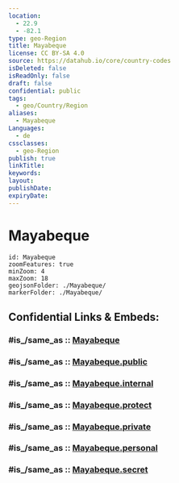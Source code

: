 ```yaml
---
location:
  - 22.9
  - -82.1
type: geo-Region
title: Mayabeque
license: CC BY-SA 4.0
source: https://datahub.io/core/country-codes
isDeleted: false
isReadOnly: false
draft: false
confidential: public
tags:
  - geo/Country/Region
aliases:
  - Mayabeque
Languages:
  - de
cssclasses:
  - geo-Region
publish: true
linkTitle:
keywords:
layout:
publishDate:
expiryDate:
---
```


# Mayabeque

```leaflet
id: Mayabeque
zoomFeatures: true 
minZoom: 4 
maxZoom: 18
geojsonFolder: ./Mayabeque/
markerFolder: ./Mayabeque/
```


## Confidential Links & Embeds: 

### #is_/same_as :: [Mayabeque](/_Standards/Earth/Continent/America~Caribbean/Cuba/provinces~Cuba/Mayabeque.md) 

### #is_/same_as :: [Mayabeque.public](/_public/Earth/Continent/America~Caribbean/Cuba/provinces~Cuba/Mayabeque.public.md) 

### #is_/same_as :: [Mayabeque.internal](/_internal/Earth/Continent/America~Caribbean/Cuba/provinces~Cuba/Mayabeque.internal.md) 

### #is_/same_as :: [Mayabeque.protect](/_protect/Earth/Continent/America~Caribbean/Cuba/provinces~Cuba/Mayabeque.protect.md) 

### #is_/same_as :: [Mayabeque.private](/_private/Earth/Continent/America~Caribbean/Cuba/provinces~Cuba/Mayabeque.private.md) 

### #is_/same_as :: [Mayabeque.personal](/_personal/Earth/Continent/America~Caribbean/Cuba/provinces~Cuba/Mayabeque.personal.md) 

### #is_/same_as :: [Mayabeque.secret](/_secret/Earth/Continent/America~Caribbean/Cuba/provinces~Cuba/Mayabeque.secret.md)

